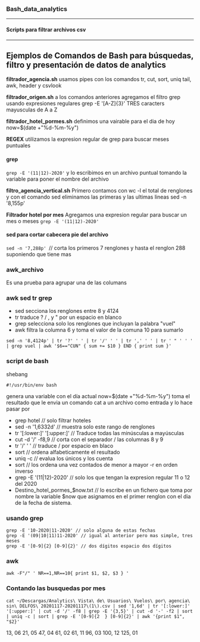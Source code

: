 ### Bash_data_analytics
---
#### Scripts para filtrar archivos csv
---
Ejemplos de Comandos de Bash para búsquedas, filtro y presentación de datos de analytics
---

**filtrador_agencia.sh** 
usamos pipes con los comandos tr, cut, sort, uniq tail, awk, header y csvlook

**filtrador_origen.sh** 
a los comandos anteriores agregamos el filtro grep usando expresiones regulares grep -E '[A-Z]{3}' TRES caracters mayusculas de A a Z

**filtrador_hotel_pormes.sh** 
definimos una vairable para el dia de hoy now=$(date +"%d-%m-%y")

**REGEX**
utilizamos la expresion regular de grep para buscar meses puntuales

#### grep 
```grep -E '(11|12)-2020'```  y lo escribimos en un archivo puntual tomando la variable para poner el nombre del archivo

**filtro_agencia_vertical.sh**
Primero contamos con wc -l el total de renglones y con el comando sed eliminamos las primeras y las ultimas lineas sed -n '8,155p'

**Filtrador hotel por mes**
Agregamos una expresion regular para buscar un mes o meses ```grep -E '(11|12)-2020'```

#### sed para cortar cabecera pie del archivo
```sed -n '7,288p' ```// corta los primeros 7 renglones y hasta el renglon 288 suponiendo que tiene mas

### awk_archivo
Es una prueba para agrupar una de las columans

### awk sed tr grep
- sed secciona los renglones entre 8 y 4124
- tr traduce ? / , y " por un espacio en blanco
- grep selecciona solo los renglones que incluyan la palabra "vuel"
- awk filtra la columna 6 y toma el valor de la comuna 10 para sumarlo

```sed -n '8,4124p' | tr '?' ' ' | tr '/' ' ' | tr ',' ' ' | tr ' " ' ' ' | grep vuel | awk '$6=="CUN" { sum += $10 } END { print sum }' ``` 

### script de bash
shebang

```#!/usr/bin/env bash```

genera una variable con el día actual
now=$(date +"%d-%m-%y")
toma el resultado que le envia un comando cat a un archivo como entrada
y lo hace pasar por
- grep hotel // solo filtrar hoteles
- sed -n '1,6332d' // muestra solo este rango de renglones 
- tr '[:lower:]' '[:upper:]' // Traduce todas las minúsculas a mayúsculas
- cut -d '/' -f8,9 // corta con el separador / las columnas 8 y 9
- tr '/' ' ' // traduce / por espacio en blaco
- sort // ordena alfabeticamente el resultado
- uniq -c // evalua los únicos y los cuenta
- sort // los ordena una vez contados de menor a mayor -r en orden inverso
- grep -E '(11|12)-2020' // solo los que tengan la expresion regular 11 o 12 del 2020
- Destino_hotel_pormes_$now.txt // lo escribe en un fichero que toma por nombre la variable $now que asignamos en el primer renglon con el dia de la fecha de sistema.

### usando grep
```grep -E 'BRC|IGR|MDQ|FTE|USH|CPC' // solo alguno de estos destinos
grep -E '10-2020|11-2020' // solo alguna de estas fechas
grep -E '(09|10|11)11-2020' // igual al anterior pero mas simple, tres meses
grep -E '[0-9]{2} [0-9]{2}' // dos dígitos espacio dos dígitos
```
### **awk**
``` awk -F"/" ' NR==1,NR==10{ print $1, $2, $3 } ' ```

### Contando las busquedas por mes

```cat ~/Descargas/Analytics\ Vista\ de\ Usuarios\ Vuelos\ por\ agencia\ sin\ DELFOS\ 20201117-20201117\(1\).csv | sed '1,6d' | tr '[:lower:]' '[:upper:]' | cut -d '/' -f8 | grep -E '{3,5}' | cut -d '-' -f2 | sort | uniq -c | sort | grep -E '[0-9]{2  } [0-9]{2}' | awk '{print $1", "$2}'```                                              

13, 06
21, 05
47, 04
61, 02
61, 11
96, 03
100, 12
125, 01
